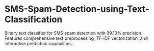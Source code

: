 # SMS-Spam-Detection-using-Text-Classification
Binary text classifier for SMS spam detection with 99.13% precision. Features comprehensive text preprocessing, TF-IDF vectorization, and interactive prediction capabilities.
